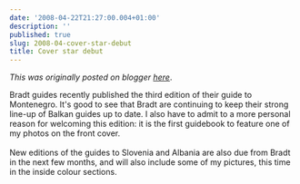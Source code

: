 ```yaml
---
date: '2008-04-22T21:27:00.004+01:00'
description: ''
published: true
slug: 2008-04-cover-star-debut
title: Cover star debut
---
```


*This was originally posted on blogger [here](https://blog.balkanology.com/2008/04/cover-star-debut.html)*.

Bradt guides recently published the third edition of their guide to Montenegro. It's good to see that Bradt are continuing to keep their strong line-up of Balkan guides up to date. I also have to admit to a more personal reason for welcoming this edition: it is the first guidebook to feature one of my photos on the front cover.<br /><br />New editions of the guides to Slovenia and Albania are also due from Bradt in the next few months, and will also include some of my pictures, this time in the inside colour sections.<br /><br />